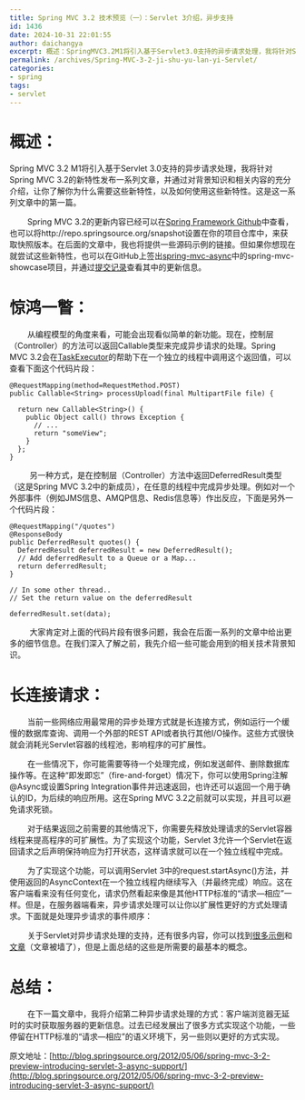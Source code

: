 ```yaml
---
title: Spring MVC 3.2 技术预览（一）：Servlet 3介绍，异步支持
id: 1436
date: 2024-10-31 22:01:55
author: daichangya
excerpt: 概述：SpringMVC3.2M1将引入基于Servlet3.0支持的异步请求处理，我将针对SpringMVC3.2的新特性发布一系列文章，并通过对背景知识和相关内容的充分介绍，让你了解你为什么需要这些新特性，以及如何使用这些新特性。这是这一系列文章中的第一篇。    SpringMVC3.2的更新
permalink: /archives/Spring-MVC-3-2-ji-shu-yu-lan-yi-Servlet/
categories:
- spring
tags:
- servlet
---
```



# 概述：

 Spring MVC 3.2 M1将引入基于Servlet 3.0支持的异步请求处理，我将针对Spring MVC 3.2的新特性发布一系列文章，并通过对背景知识和相关内容的充分介绍，让你了解你为什么需要这些新特性，以及如何使用这些新特性。这是这一系列文章中的第一篇。

  

        Spring MVC 3.2的更新内容已经可以在[Spring Framework Github](https://github.com/SpringSource/spring-framework/pull/69 "Spring Framework Github")中查看，也可以将http://repo.springsource.org/snapshot设置在你的项目仓库中，来获取快照版本。在后面的文章中，我也将提供一些源码示例的链接。但如果你想现在就尝试这些新特性，也可以在GitHub上签出[spring-mvc-async](https://github.com/SpringSource/spring-mvc-showcase/tree/spring-mvc-async "spring-mvc-async")中的spring-mvc-showcase项目，并通过[提交记录](https://github.com/SpringSource/spring-mvc-showcase/commit/8b9e275f55428324731b4ef6f3679d7341b67c35 "提交记录")查看其中的更新信息。

# 惊鸿一瞥：

        从编程模型的角度来看，可能会出现看似简单的新功能。现在，控制层（Controller）的方法可以返回Callable类型来完成异步请求的处理。Spring MVC 3.2会在[TaskExecutor](http://static.springsource.org/spring/docs/3.1.x/spring-framework-reference/html/scheduling.html)的帮助下在一个独立的线程中调用这个返回值，可以查看下面这个代码片段：


	@RequestMapping(method=RequestMethod.POST)
	public Callable<String> processUpload(final MultipartFile file) {
	 
	  return new Callable<String>() {
		public Object call() throws Exception {
		  // ...
		  return "someView";
		}
	  };
	}

         另一种方式，是在控制层（Controller）方法中返回DeferredResult类型（这是Spring MVC 3.2中的新成员），在任意的线程中完成异步处理。例如对一个外部事件（例如JMS信息、AMQP信息、Redis信息等）作出反应，下面是另外一个代码片段：



	@RequestMapping("/quotes")
	@ResponseBody
	public DeferredResult quotes() {
	  DeferredResult deferredResult = new DeferredResult();
	  // Add deferredResult to a Queue or a Map...
	  return deferredResult;
	}
	 
	// In some other thread..
	// Set the return value on the deferredResult
	 
	deferredResult.set(data);

         大家肯定对上面的代码片段有很多问题，我会在后面一系列的文章中给出更多的细节信息。在我们深入了解之前，我先介绍一些可能会用到的相关技术背景知识。

# 长连接请求：

        当前一些网络应用最常用的异步处理方式就是长连接方式，例如运行一个缓慢的数据库查询、调用一个外部的REST API或者执行其他I/O操作。这些方式很快就会消耗光Servlet容器的线程池，影响程序的可扩展性。

        在一些情况下，你可能需要等待一个处理完成，例如发送邮件、删除数据库操作等。在这种“即发即忘”（fire-and-forget）情况下，你可以使用Spring注解@Async或设置Spring Integration事件并迅速返回，也许还可以返回一个用于确认的ID，为后续的响应所用。这在Spring MVC 3.2之前就可以实现，并且可以避免请求死锁。

        对于结果返回之前需要的其他情况下，你需要先释放处理请求的Servlet容器线程来提高程序的可扩展性。为了实现这个功能，Servlet 3允许一个Servlet在返回请求之后声明保持响应为打开状态，这样请求就可以在一个独立线程中完成。

        为了实现这个功能，可以调用Servlet 3中的request.startAsync()方法，并使用返回的AsyncContext在一个独立线程内继续写入（并最终完成）响应。这在客户端看来没有任何变化，请求仍然看起来像是其他HTTP标准的“请求—相应”一样。但是，在服务器端看来，异步请求处理可以让你以扩展性更好的方式处理请求。下面就是处理异步请求的事件顺序：


        关于Servlet对异步请求处理的支持，还有很多内容，你可以找到[很多](http://www.javaworld.com/javaworld/jw-02-2009/jw-02-servlet3.html)[示例](http://codingjunkie.net/jee-6-and-spring-mvc/)和[文章](http://nurkiewicz.blogspot.com/2011/03/tenfold-increase-in-server-throughput.html)（文章被墙了），但是上面总结的这些是所需要的最基本的概念。

# 总结：

        在下一篇文章中，我将介绍第二种异步请求处理的方式：客户端浏览器无延时的实时获取服务器的更新信息。过去已经发展出了很多方式实现这个功能，一些停留在HTTP标准的“请求—相应”的语义环境下，另一些则以更好的方式实现。

原文地址：[http://blog.springsource.org/2012/05/06/spring-mvc-3-2-preview-introducing-servlet-3-async-support/](http://blog.springsource.org/2012/05/06/spring-mvc-3-2-preview-introducing-servlet-3-async-support/)
